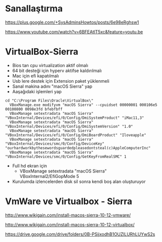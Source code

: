 # Sanallaştırma

https://plus.google.com/+SysAdminsHowtos/posts/6e98eRghsw1

https://www.youtube.com/watch?v=6BFEAtlT5xc&feature=youtu.be


# VirtualBox-Sierra
- Bios tan cpu virtualization aktif olmalı
- 64 bit desteği için hyperv aktifse kaldırılmalı
- Mac için efi kapatılmalı
- Usb lere destek için Extension paket yüklenmeli
- Sanal makina adını "macOS Sierra" yap
- Aaşağıdaki işlemleri yap

````
cd "C:\Program Files\Oracle\VirtualBox\"
  VBoxManage.exe modifyvm "macOS Sierra" --cpuidset 00000001 000106e5 00100800 0098e3fd bfebfbff
  VBoxManage setextradata "macOS Sierra" "VBoxInternal/Devices/efi/0/Config/DmiSystemProduct" "iMac11,3"
  VBoxManage setextradata "macOS Sierra" "VBoxInternal/Devices/efi/0/Config/DmiSystemVersion" "1.0"
  VBoxManage setextradata "macOS Sierra" "VBoxInternal/Devices/efi/0/Config/DmiBoardProduct" "Iloveapple"
  VBoxManage setextradata "macOS Sierra" "VBoxInternal/Devices/smc/0/Config/DeviceKey" "ourhardworkbythesewordsguardedpleasedontsteal(c)AppleComputerInc"
  VBoxManage setextradata "macOS Sierra" "VBoxInternal/Devices/smc/0/Config/GetKeyFromRealSMC" 1
````

- Full hd ekran için
  -  VBoxManage setextradata "macOS Sierra" VBoxInternal2/EfiGopMode 5
- Kurulumda izlencelerden disk sil sonra kendi boş alan oluşturuyor


# VmWare ve Virtualbox - Sierra
http://www.wikigain.com/install-macos-sierra-10-12-vmware/

http://www.wikigain.com/install-macos-sierra-10-12-virtualbox/

https://drive.google.com/drive/folders/0B-PSijxodhB1OUZlLURhLUYwS2s
